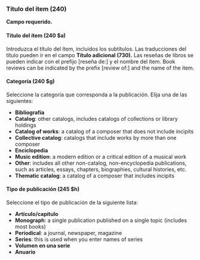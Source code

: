### Título del ítem (240)

**Campo requerido.**

#### Título del ítem (240 $a)

Introduzca el título del ítem, incluidos los subtítulos. Las traducciones del título pueden ir en el campo **Título adicional (730).** Las reseñas de libros se pueden indicar con el prefijo [reseña de:] y el nombre del ítem. Book reviews can be indicated by the prefix [review of:] and the name of the item.

#### Categoría (240 $g)

Seleccione la categoría que corresponda a la publicación. Elija una de las siguientes:

- **Bibliografía**
- **Catalog**: other catalogs, includes catalogs of collections or library holdings
- **Catalog of works**: a catalog of a composer that does not include incipits
- **Collective catalog**: catalogs that include works by more than one composer
- **Enciclopedia**
- **Music edition**: a modern edition or a critical edition of a musical work
- **Other**: includes all other non-catalog, non-encyclopedia publications, such as articles, essays, chapters, biographies, cultural histories, etc.
- **Thematic catalog**: a catalog of a composer that includes incipits

#### Tipo de publicación (245 $h)

Seleccione el tipo de publicación de la siguiente lista:

- **Artículo/capítulo**
- **Monograph**: a single publication published on a single topic (includes most books)
- **Periodical**: a journal, newspaper, magazine
- **Series**: this is used when you enter names of series
- **Volumen en una serie**
- **Anuario**
